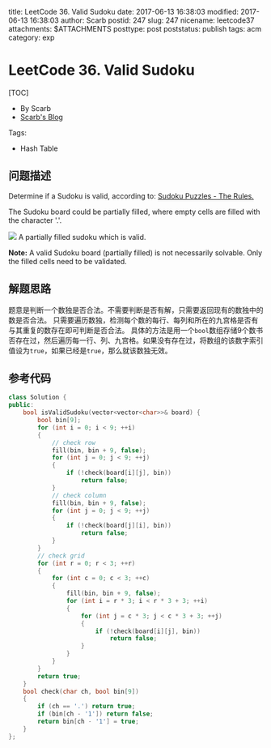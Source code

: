 title: LeetCode 36. Valid Sudoku
date: 2017-06-13 16:38:03
modified: 2017-06-13 16:38:03
author: Scarb
postid: 247
slug: 247
nicename: leetcode37
attachments: $ATTACHMENTS
posttype: post
poststatus: publish
tags: acm
category: exp

# LeetCode 36. Valid Sudoku
[TOC]

- By Scarb
- [Scarb's Blog](http://115.28.48.229/wordpress/)


Tags:

- Hash Table


## 问题描述

Determine if a Sudoku is valid, according to: [Sudoku Puzzles - The Rules.](http://sudoku.com.au/TheRules.aspx)

The Sudoku board could be partially filled, where empty cells are filled with the character '.'.

![](https://upload.wikimedia.org/wikipedia/commons/thumb/f/ff/Sudoku-by-L2G-20050714.svg/250px-Sudoku-by-L2G-20050714.svg.png)
A partially filled sudoku which is valid.

**Note:**
A valid Sudoku board (partially filled) is not necessarily solvable. Only the filled cells need to be validated.

## 解题思路
题意是判断一个数独是否合法。不需要判断是否有解，只需要返回现有的数独中的数是否合法。
只需要遍历数独，检测每个数的每行、每列和所在的九宫格是否有与其重复的数存在即可判断是否合法。
具体的方法是用一个`bool`数组存储9个数书否存在过，然后遍历每一行、列、九宫格。如果没有存在过，将数组的该数字索引值设为`true`，如果已经是`true`，那么就该数独无效。

## 参考代码
```C++
class Solution {
public:
	bool isValidSudoku(vector<vector<char>>& board) {
		bool bin[9];
		for (int i = 0; i < 9; ++i)
		{
			// check row
			fill(bin, bin + 9, false);
			for (int j = 0; j < 9; ++j)
			{
				if (!check(board[i][j], bin))
					return false;
			}
			// check column
			fill(bin, bin + 9, false);
			for (int j = 0; j < 9; ++j)
			{
				if (!check(board[j][i], bin))
					return false;
			}
		}
		// check grid
		for (int r = 0; r < 3; ++r)
		{
			for (int c = 0; c < 3; ++c)
			{
				fill(bin, bin + 9, false);
				for (int i = r * 3; i < r * 3 + 3; ++i)
				{
					for (int j = c * 3; j < c * 3 + 3; ++j)
					{
						if (!check(board[i][j], bin))
							return false;
					}
				}
			}
		}
		return true;
	}
	bool check(char ch, bool bin[9])
	{
		if (ch == '.') return true;
		if (bin[ch - '1']) return false;
		return bin[ch - '1'] = true;
	}
};
```